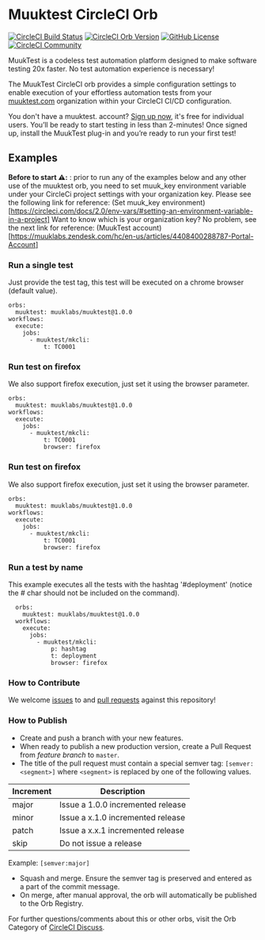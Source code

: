 # Muuktest CircleCI Orb

[![CircleCI Build Status](https://circleci.com/gh/muuklabs/circleci-orb.svg?style=shield "CircleCI Build Status")](https://circleci.com/gh/muuklabs/circleci-orb) [![CircleCI Orb Version](https://badges.circleci.com/orbs/muuklabs/muuktest.svg)](https://circleci.com/orbs/registry/orb/muuklabs/muuktest) [![GitHub License](https://img.shields.io/badge/license-MIT-lightgrey.svg)](https://raw.githubusercontent.com/muuklabs/circleci-orb/master/LICENSE) [![CircleCI Community](https://img.shields.io/badge/community-CircleCI%20Discuss-343434.svg)](https://discuss.circleci.com/c/ecosystem/orbs)


MuukTest is a codeless test automation platform designed to make software testing 20x faster. No test automation experience is necessary!

The MuukTest CircleCI orb provides a simple configuration settings to enable execution of your effortless automation tests from your [muuktest.com](https://muuktest.com/) organization within your CircleCI CI/CD configuration.

You don't have a muuktest. account? [Sign up now](https://muuktest.com/sign-up/), it's free for individual users. You’ll be ready to start testing in less than 2-minutes! Once signed up, install the MuukTest plug-in and you’re ready to run your first test!

## Examples
**Before to start ⚠️:** : prior to run any of the examples below and any other use of the muuktest orb, you need to set muuk_key environment variable under your CircleCi project settings with your organization key. Please see the following link for reference: (Set muuk_key environment)[https://circleci.com/docs/2.0/env-vars/#setting-an-environment-variable-in-a-project]
Want to know which is your organization key? No problem, see the next link for reference: (MuukTest account)[https://muuklabs.zendesk.com/hc/en-us/articles/4408400288787-Portal-Account]


### Run a single test
Just provide the test tag, this test will be executed on a chrome browser (default value).

```version: '2.1'
orbs:
  muuktest: muuklabs/muuktest@1.0.0
workflows:
  execute:
    jobs:
      - muuktest/mkcli:
          t: TC0001
```

### Run test on firefox
We also support firefox execution, just set it using the browser parameter.

```version: '2.1'
orbs:
  muuktest: muuklabs/muuktest@1.0.0
workflows:
  execute:
    jobs:
      - muuktest/mkcli:
          t: TC0001
          browser: firefox
```

### Run test on firefox
We also support firefox execution, just set it using the browser parameter.

```version: '2.1'
orbs:
  muuktest: muuklabs/muuktest@1.0.0
workflows:
  execute:
    jobs:
      - muuktest/mkcli:
          t: TC0001
          browser: firefox
```

### Run a test by name
This example executes all the tests with the hashtag '#deployment' (notice the # char should not be included on the command).

```version: 2.1
  orbs:
    muuktest: muuklabs/muuktest@1.0.0
  workflows:
    execute:
      jobs:
        - muuktest/mkcli:
            p: hashtag
            t: deployment
            browser: firefox
```

### How to Contribute

We welcome [issues](https://github.com/muuklabs/circleci-orb/issues) to and [pull requests](https://github.com/muuklabs/circleci-orb/pulls) against this repository!

### How to Publish
* Create and push a branch with your new features.
* When ready to publish a new production version, create a Pull Request from _feature branch_ to `master`.
* The title of the pull request must contain a special semver tag: `[semver:<segment>]` where `<segment>` is replaced by one of the following values.

| Increment | Description|
| ----------| -----------|
| major     | Issue a 1.0.0 incremented release|
| minor     | Issue a x.1.0 incremented release|
| patch     | Issue a x.x.1 incremented release|
| skip      | Do not issue a release|

Example: `[semver:major]`

* Squash and merge. Ensure the semver tag is preserved and entered as a part of the commit message.
* On merge, after manual approval, the orb will automatically be published to the Orb Registry.


For further questions/comments about this or other orbs, visit the Orb Category of [CircleCI Discuss](https://discuss.circleci.com/c/orbs).

